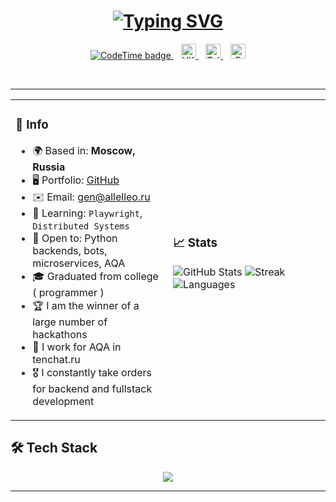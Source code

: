 <h1 align="center">
  <a href="https://github.com/0sokrat0" target="_blank">
    <img src="https://readme-typing-svg.demolab.com?font=Fira+Code&pause=1000&color=0891B2&center=true&vCenter=true&width=435&lines=Alexey+Ovchinikov;Python+Backend+Developer" alt="Typing SVG" />
  </a>
</h1>

<p align="center">
  <a href="https://codetime.dev">
    <img src="https://img.shields.io/endpoint?style=flat-square&url=https%3A%2F%2Fapi.codetime.dev%2Fshield%3Fid%3D17389%26project%3D%26in%3D0" alt="CodeTime badge" />
  </a>
  &nbsp;&nbsp;
  <a href="https://vk.com/allelleo">
    <img src="https://upload.wikimedia.org/wikipedia/commons/2/21/VK.com-logo.svg" alt="VK" width="24px" />
  </a>
  &nbsp;&nbsp;
  <a href="https://t.me/allelleo">
    <img src="https://upload.wikimedia.org/wikipedia/commons/8/82/Telegram_logo.svg" alt="Telegram" width="24px" />
  </a>
  &nbsp;&nbsp;
  <a href="mailto:gen@allelleo.ru">
    <img src="https://upload.wikimedia.org/wikipedia/commons/4/4e/Mail_%28iOS%29.svg" alt="Email" width="24px" />
  </a>
</p>


</br>

---

<table>
<tr>
<td width="50%">

### 📍 Info

- 🌍 Based in: **Moscow, Russia**
- 🖥️ Portfolio: [GitHub](https://github.com/allelleo)
- ✉️ Email: [gen@allelleo.ru](mailto:gen@allelleo.ru)
- 🧠 Learning: `Playwright`, `Distributed Systems`
- 🤝 Open to: Python backends, bots, microservices, AQA
- 🎓 Graduated from college ( programmer )
- 🏆 I am the winner of a large number of hackathons
- 🧠 I work for AQA in tenchat.ru
- 🎖️ I constantly take orders for backend and fullstack development

</td>
<td width="50%">

### 📈 Stats

![GitHub Stats](https://github-readme-stats.vercel.app/api?username=allelleo&show_icons=true&theme=tokyonight)
![Streak](https://github-readme-streak-stats.herokuapp.com/?user=allelleo&theme=tokyonight)
![Languages](https://github-readme-stats.vercel.app/api/top-langs/?username=allelleo&layout=compact&theme=tokyonight)

</td>
</tr>
</table>


## 🛠️ Tech Stack

<p align="center">
  <img src="https://skillicons.dev/icons?i=python,postgres,docker,redis,kafka,git,linux,python,js,ts,html,css,vscode,bash,jwt,mysql,sqlite,nodejs,bootstrap,django,fastapi,flask,jenkins,nginx,obsidian,prometheus,pycharm,raspberrypi,selenium," />
</p>

---

